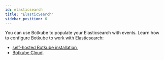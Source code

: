 ```yaml
---
id: elasticsearch
title: "ElasticSearch"
sidebar_position: 6
---
```


You can use Botkube to populate your Elasticsearch with events. Learn how to configure Botkube to work with Elasticsearch:

- [self-hosted Botkube installation](./self-hosted),
- [Botkube Cloud](./cloud).
